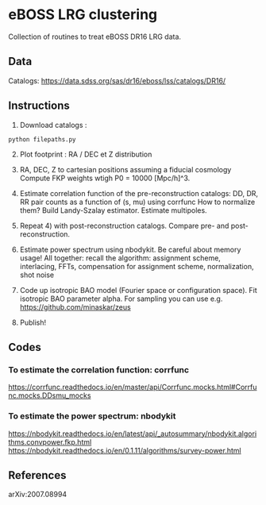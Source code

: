 # eBOSS LRG clustering

Collection of routines to treat eBOSS DR16 LRG data.

## Data

Catalogs: https://data.sdss.org/sas/dr16/eboss/lss/catalogs/DR16/

## Instructions

1) Download catalogs :
```
python filepaths.py
```
2) Plot footprint : RA / DEC et Z distribution

3) RA, DEC, Z to cartesian positions assuming a fiducial cosmology
Compute FKP weights wtigh P0 = 10000 [Mpc/h]^3.

4) Estimate correlation function of the pre-reconstruction catalogs:
DD, DR, RR pair counts as a function of (s, mu) using corrfunc
How to normalize them?
Build Landy-Szalay estimator.
Estimate multipoles.

5) Repeat 4) with post-reconstruction catalogs.
Compare pre- and post-reconstruction.

6) Estimate power spectrum using nbodykit.
Be careful about memory usage!
All together: recall the algorithm: assignment scheme, interlacing, FFTs, compensation for assignment scheme, normalization, shot noise

7) Code up isotropic BAO model (Fourier space or configuration space).
Fit isotropic BAO parameter alpha.
For sampling you can use e.g. https://github.com/minaskar/zeus

8) Publish!

## Codes

### To estimate the correlation function: corrfunc

https://corrfunc.readthedocs.io/en/master/api/Corrfunc.mocks.html#Corrfunc.mocks.DDsmu_mocks

### To estimate the power spectrum: nbodykit

https://nbodykit.readthedocs.io/en/latest/api/_autosummary/nbodykit.algorithms.convpower.fkp.html
https://nbodykit.readthedocs.io/en/0.1.11/algorithms/survey-power.html

## References

arXiv:2007.08994
